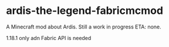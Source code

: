 # ardis-the-legend-fabricmcmod
A Minecraft mod about Ardis.
Still a work in progress
ETA: none.

1.18.1 only adn Fabric API is needed

